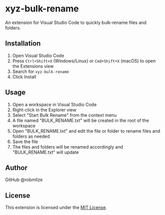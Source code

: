 # xyz-bulk-rename

An extension for Visual Studio Code to quickly bulk-rename files and folders.

## Installation

1. Open Visual Studio Code
2. Press `Ctrl+Shift+X` (Windows/Linux) or `Cmd+Shift+X` (macOS) to open the Extensions view
3. Search for `xyz-bulk-rename`
4. Click Install

## Usage

1. Open a workspace in Visual Studio Code
2. Right-click in the Explorer view
3. Select "Start Bulk Rename" from the context menu
4. A file named "BULK_RENAME.txt" will be created in the root of the workspace
5. Open "BULK_RENAME.txt" and edit the file or folder to rename files and folders as needed
6. Save the file
7. The files and folders will be renamed accordingly and "BULK_RENAME.txt" will update 

## Author

GitHub @robmllze

## License

This extension is licensed under the [MIT License](LICENSE).
